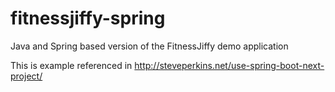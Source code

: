 fitnessjiffy-spring
===================

Java and Spring based version of the FitnessJiffy demo application

This is example referenced in <http://steveperkins.net/use-spring-boot-next-project/>
